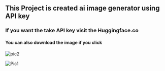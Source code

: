 <h2>This Project is created ai image generator using API key</h2>

<h3>If you want the take API key visit the Huggingface.co </h3>

<h4>You can also download the image if you click </h4>

![pic2](https://github.com/CelepiYakup/JavaScript-Projects/assets/135622873/6bc7e562-8597-4de5-825e-0be856767e20)

![Pic1](https://github.com/CelepiYakup/JavaScript-Projects/assets/135622873/6cd16135-a954-49c3-a7cc-d5c2311d6abe)

